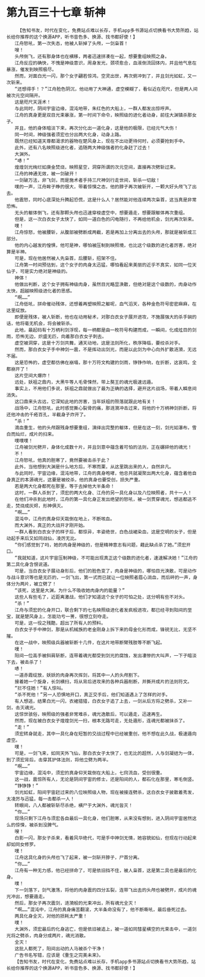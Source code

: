 # 第九百三十七章 斩神
        【告知书友，时代在变化，免费站点难以长存，手机app多书源站点切换看书大势所趋，站长给你推荐的这个换源APP，听书音色多、换源、找书都好使！】
       江舟怒吼，第一次失态，他被人斩掉了头颅，一剑枭首！
       嗖！
       头颅倒飞，还有那身体也在横移，两者迅速拼凑在一起，想要重组映照之身。
       江舟反应的确快，不愧是神级意识，周身发光，颈项愈合，血液倒流回体内，并且他气息在暴涨，催发到映照极尽。
       然而，对面白光一闪，那个女子翩若惊鸿，空灵出世，再次俯冲到了，并且剑光如虹，又一次斩来。
       “还想得手！？”江舟脸色阴沉，他动用了大神通，虚空模糊了，看似近在咫尺，但是两人间被次元空间隔开。
       这是咫尺天涯术！
       与此同时，阴间宇宙边缘，混沌地带，朱红色的大船上，一群人都发出惊呼声。
       江舟的真身更是双目光束暴涨，第一时间下命令，映照级的进化者动身，前往大渊镇杀那女子。
       并且，他的身体暗淡下来，再次分化出一道化身，这是他的极限，已经元气大伤！
       同一时间，神级强者须宏也分出两大化身，动身上路。
       既然已经知道天尊都渴求的器物在楚风身上，现在不出动更待何时，必须要抢到手中。
       此外，还有八名映照级进化者，追随两大神级强者的化身赶了过去！
       大渊外。
       “哧！”
       煌煌剑光绚烂如庚金焚烧，映照星空，洞穿所谓的次元空间，直接再次劈斩过来。
       江舟的神通无效，被一剑破开！
       一剑破万法，非飞剑，而是施术者手持三尺神剑行走世间，斩杀一切敌！
       噗的一声，江舟眸子睁的很大，带着惊悚之态，他的脖子再次被斩开，一颗大好头颅飞了出去。
       他震怒，同时心底深处升腾起恐慌，这是什么人？居然能对他连续两次枭首，这当真是非常恐怖。
       无头的躯体倒飞，还有那颗头颅也迅速穿梭虚空中，想要遁走，想要跟躯体再次重组。
       但是，这一次白衣女子太快了，如同一道白色的闪电随行，不再给他机会，剑光再次斩来。
       噗！
       江舟惊怒，他被腰斩，从腹部被劈断成两截，若是再加上分离出去的头颅，那就是被斩成三部分。
       他的内心越发的惶惧，他可是神，哪怕被压制到映照境，也比这个级数的进化者厉害，绝对算是半神。
       可是，现在他居然被人先枭首，后腰斩，招架不住。
       江舟第一时间预估到，这个女子的肉身太迅猛，哪怕看起来美丽的近乎不真实，如同一位天仙子，可是实力绝对是神级的。
       神体！
       他做出判断，这个女子拥有神级肉身，虽然目光略显涣散，但绝对是这个级数的，肉身动作太快，超越映照级进化者的思感。
       “啊……”
       江舟低吼，拼命催动残体，还想着再塑映照之躯呢，血气滔天，各种金色符号密密麻麻，在这里绽放。
       即便是残体，被人斩断，他也在动用秘术，对那白衣女子展开进攻，不施展强大的杀手锏的话，他将毫无机会，将会被斩杀。
       此地，最起码有十万柄利剑浮现，每一柄都是由一枚符号构建而成，一瞬间，化成炫目的剑雨，恐怖无边，炽盛无匹，向着那白衣女子刺去。
       虚空被洞穿，这是十万剑共舞，通天动地，这是法则所化，秩序降临，要绞杀对手。
       然而，那白衣女子手中神剑一震，不是挥动出剑光，而是以此剑为中心向外扩散涟漪，无远不届。
       这是恐怖的，虚空都仿佛在崩塌，那十万符文构建的剑雨，铮铮作响，在折断，这哀鸣，全都崩开了！
       这片空间大爆炸！
       远处，妖祖之鼎内，大黑牛等人毛骨悚然，带上獒王的魂光极速远遁。
       事实上，不用他们多说，妖祖之鼎就做出了最为正确的选择，避开这片战场，带着人瞬息间消失。
       这口鼎来头古远，它深知此地的厉害，当年妖祖的殒落就跟此地有关！
       战场中，江舟怒吼，此时感觉撕心裂骨的痛，那涟漪冲击过来，将他的十万柄神剑折断，将还他冲击的千疮百孔，半截身子炸开了。
       “杀！”
       滴血重生，他的头颅跟残身想要重组，演绎出完整的躯体，但是在这一刻，剑光如瀑布，雪白而灿烂，成片的扫来。
       噗噗噗！
       江舟被剑光劈开，身体化成数十片，并且剑意中蕴含着可怕的法则，正在碾碎他的魂光！
       不！
       江舟怒吼，他真的胆寒了，竟然要被击杀于此？
       此外，当他想到大渊是什么地方后，不寒而栗，从这里跳出来的人，自然非凡。
       与此同时，宇宙边缘，混沌地带，江舟的真身咆哮，他总共就凝聚出两大化身，蕴含着他自身真正的本源魂光，这要是被绞杀，他的真身也要受创，损失严重。
       若是两大化身都死在那里，等于去掉他大半条命！
       这时，一群人杀到了，须宏的两大化身、江舟的另一具化身以及八位映照者，共十一人！
       在他们冲杀到此地时，江舟的第一具化身正发出绝望的怒吼，被一剑贯穿魂光，想逃都逃不走，焚烧成灰烬，形神俱灭。
       “啊……”
       混沌中，江舟的真身仰天栽倒在地上，不断咳血。
       而大渊外，真正的大战开才刚开始。
       一群人看到白衣女子的样子后，都惊异，丰姿绝世，白色战裙染血，这是空明的女子，但是动起手来后又如同战仙，凌厉无比。
       “你们感觉到了吗，她的肉身是神级的，但是精神意志有问题，藉此缺点杀了她。”须宏开口。
       “我就知道，这片宇宙压制神级，不可能出现真正这个级数的进化者，速速解决她！”江舟的第二具化身含恨说道。
       可是，当白衣女子展动身形后，他们的脸色变了，肉身是神级的，哪怕目光涣散，可是动作与战斗意识等也是无匹的，一剑飞出，第一式而已就让一位映照者眉心淌血，而后砰的一声，身体分为两片，被立劈了！
       “该死，这里是大渊，为什么不吸收她肉身内的能量？”
       这些人有些毛了，近距离激战，他们才知道这个女子的可怕之处，这分明有些不对头。
       “杀！”
       江舟与须宏的化身开口，联合剩下的七名映照级进化者发疯般进攻，都已经寻到阳间的至宝，就是楚风身上，怎能功亏一篑，很想立刻夺走。
       可是，这一役之残酷，超出了所有人的预料。
       白衣女子手中神剑，那是从机械族的老金刚身上拆下来的母金化形而成，锋锐无比，无坚不摧。
       在这一战中，映照级兵器被斩断十几件，在这片地带断臂残肢等不断飞起。
       噗！
       阳间一位高手被斜肩斩断，连带着魂光都受到剑光的腐蚀，发出凄惨的大叫声，一下子暗淡下去，被击杀了！
       哧！
       一道赤霞绽放，妖妖的肉身再次挥剑，将其中一人的头颅割下。
       接着她一个旋身，长剑横扫，将从背后进攻来的各种兵器削断，并撕开成片的法则符文。
       “拦不住她！”有人惊叫。
       “杀不死他！”另一人恐惧地开口，真正交手后，他们知道遇上了怎样的对手。
       有人想逃，结果白光一闪，衣裙猎猎，白衣女子追了上去，一剑从后方将之劈杀，又补一剑，击灭魂光。
       这惊世骇俗，映照级的强者非常难杀，魂光逸散后，可以遁走，迅速再生。
       然而，现在被白衣女子煌煌剑光一扫，根本无路可走，无处遁形，连魂光都被抹杀了。
       “走！”
       须宏转身就走，其中一具化身在短暂的交战过程中已经被重创，他不想在此久战，极速遁向虚空。
       噗！
       可是，一剑飞来，如同天外飞仙，那白衣女子太快了，也无比的超然，人与剑凝结为一体，到了须宏背后，击穿其护体法则，将他立劈为两半。
       “啊……”
       宇宙边缘，混沌中，须宏的真身仰天栽倒在大船上，七窍流血，受创很重。
       这一战，震惊所有人，无论是阴间宇宙的修士，还是阳间的人，都石化在那里，寒毛倒竖。
       “铮铮铮！”
       剑光如虹，阳间宇宙赶过来的八位映照级人物，现在被接连劈杀，这白衣女子披散着秀发，太凌厉与迅猛，每一击都杀一人！
       转眼间，八人都被斩斩尽杀绝，横尸于大渊外，魂光皆灭！
       “你……”
       现场只剩下江舟与须宏各自最后一具化身，他们胆寒，从来没有想到，进入阴间宇宙居然这么的惊悚，被杀到没脾气。
       嗖！
       白影一闪，那女子杀来，看着风华绝代，可是手中神剑无情，她容貌如仙，但现在行动起来却如同女修罗。
       噗！
       江舟这具化身的头颅也飞了起来，被一剑斩开脖子，尸首分离。
       “你……”
       江舟有一种无力感，他已经拼命了，可是依旧挡不住，被人枭首，这是第二具也是最后的化身。
       噗！
       下一剑落下，剑气激荡，将他的肉身震的四分五裂，连带飞出去的头颅也被劈开，成片的魂光冲出，想要遁走。
       然后，那女子再次震剑，涟漪般的光束冲出，所有魂光全灭！
       “啊……”混沌中，江舟的真身痛苦翻滚，大半条命没有了，他不断嘶吼，最后昏死过去。
       两具化身全灭，对他的损耗太严重！
       噗！
       大渊外，须宏最后的化身逃亡，但是依旧被追上，被一道如同彗星横空的光束击中，一道剑光将之劈杀，肉身分成两片，魂光消散。
       全灭！
       这批人都死了，阳间出动的人马被杀个干净！
       广告书名写错，应该是《重生之完美未来》。
       【告知书友，时代在变化，免费站点难以长存，手机app多书源站点切换看书大势所趋，站长给你推荐的这个换源APP，听书音色多、换源、找书都好使！】